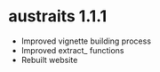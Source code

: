 
# austraits 1.1.1

* Improved vignette building process
* Improved extract_ functions
* Rebuilt website

